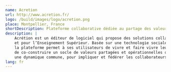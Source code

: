 ```yaml
---
name: Acretion
url: http://www.acretion.fr/
logo: /build/images/logo/acretion.png
place: Montpellier, France
shortDescription: Plateforme collaborative dédiée au partage des valeurs pour améliorer la performance des entreprises.
description: |
    Acrétion est un éditeur de logiciel qui propose des solutions collaboratives innovantes pour les entreprises
    et pour l’Enseignement Supérieur. Basée sur une technologie sociale issue de plusieurs années de recherche,
    la plateforme permet à ses utilisateurs de vivre et faire vivre leurs valeurs au quotidien. Acretion permet
    de co-construire un socle de valeurs partagées et opérationnelles qui donnent sens et créent
    une dynamique commune, pour impliquer et fédérer les collaborateurs vers une organisation engagée.
lang: fr
---
```

